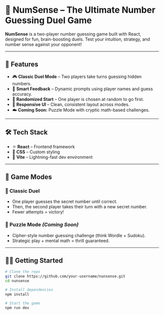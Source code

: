 # 🎯 NumSense – The Ultimate Number Guessing Duel Game

**NumSense** is a two-player number guessing game built with React, designed for fun, brain-boosting duels. Test your intuition, strategy, and number sense against your opponent!

---

## 🚀 Features

- 🎮 **Classic Duel Mode** – Two players take turns guessing hidden numbers.
- 🧠 **Smart Feedback** – Dynamic prompts using player names and guess accuracy.
- 🎲 **Randomized Start** – One player is chosen at random to go first.
- 📱 **Responsive UI** – Clean, consistent layout across modes.
- ☁️ **Coming Soon:** Puzzle Mode with cryptic math-based challenges.

---

## 🛠️ Tech Stack

- ⚛️ **React** – Frontend framework
- 💅 **CSS** – Custom styling
- 🧪 **Vite** – Lightning-fast dev environment

---

## 🧩 Game Modes

### 🎯 Classic Duel

- One player guesses the secret number until correct.
- Then, the second player takes their turn with a new secret number.
- Fewer attempts = victory!

### 🔐 Puzzle Mode *(Coming Soon)*

- Cipher-style number guessing challenge (think Wordle + Sudoku).
- Strategic play + mental math = thrill guaranteed.

---

## 🧑‍💻 Getting Started

```bash
# Clone the repo
git clone https://github.com/your-username/nunsense.git
cd nunsense

# Install dependencies
npm install

# Start the game
npm run dev
